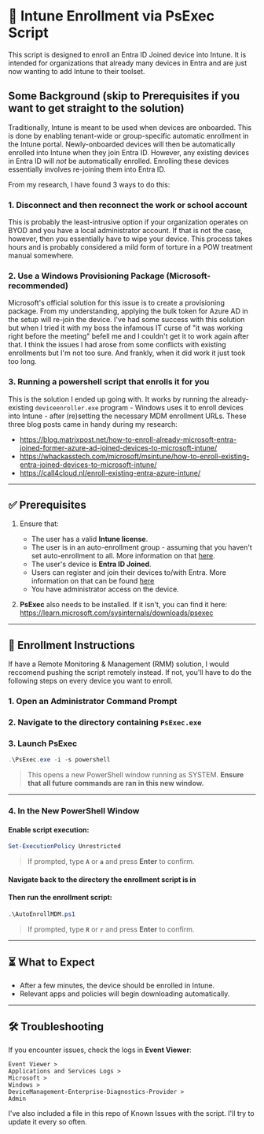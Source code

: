 # 📘 Intune Enrollment via PsExec Script

This script is designed to enroll an Entra ID Joined device into Intune. It is intended for organizations that already many devices in Entra and are just now wanting to add Intune to their toolset. 

## Some Background (skip to Prerequisites if you want to get straight to the solution)
Traditionally, Intune is meant to be used when devices are onboarded. This is done by enabling tenant-wide or group-specific automatic enrollment in the Intune portal. Newly-onboarded devices will then be automatically enrolled into Intune when they join Entra ID. However, any existing devices in Entra ID will *not* be automatically enrolled. Enrolling these devices essentially involves re-joining them into Entra ID. 

From my research, I have found 3 ways to do this:
### 1. Disconnect and then reconnect the work or school account
This is probably the least-intrusive option if your organization operates on BYOD and you have a local administrator account. If that is not the case, however, then you essentially have to wipe your device. This process takes hours and is probably considered a mild form of torture in a POW treatment manual somewhere. 
### 2. Use a Windows Provisioning Package (Microsoft-recommended)
Microsoft's official solution for this issue is to create a provisioning package. From my understanding, applying the bulk token for Azure AD in the setup will re-join the device. I've had some success with this solution but when I tried it with my boss the infamous IT curse of "it was working right before the meeting" befell me and I couldn't get it to work again after that. I think the issues I had arose from some conflicts with existing enrollments but I'm not too sure. And frankly, when it did work it just took too long. 
### 3. Running a powershell script that enrolls it for you
This is the solution I ended up going with. It works by running the already-existing `deviceenroller.exe` program - Windows uses it to enroll devices into Intune - after (re)setting the necessary MDM enrollment URLs. These three blog posts came in handy during my research:
- https://blog.matrixpost.net/how-to-enroll-already-microsoft-entra-joined-former-azure-ad-joined-devices-to-microsoft-intune/
- https://whackasstech.com/microsoft/msintune/how-to-enroll-existing-entra-joined-devices-to-microsoft-intune/
- https://call4cloud.nl/enroll-existing-entra-azure-intune/


---

## ✅ Prerequisites

1. Ensure that:
   - The user has a valid **Intune license**.
   - The user is in an auto-enrollment group - assuming that you haven't set auto-enrollment to all. More information on that [here](https://learn.microsoft.com/en-us/intune/intune-service/enrollment/quickstart-setup-auto-enrollment).
   - The user's device is **Entra ID Joined**.
   - Users can register and join their devices to/with Entra. More information on that can be found [here](https://learn.microsoft.com/en-us/entra/identity/devices/manage-device-identities#configure-device-settings)
   - You have administrator access on the device. 

2. **PsExec** also needs to be installed. If it isn't, you can find it here:  
   https://learn.microsoft.com/sysinternals/downloads/psexec

---

## 🚀 Enrollment Instructions
If have a Remote Monitoring & Management (RMM) solution, I would reccomend pushing the script remotely instead. If not, you'll have to do the following steps on every device you want to enroll. 

### 1. Open an Administrator Command Prompt

### 2. Navigate to the directory containing `PsExec.exe`

### 3. Launch PsExec

```powershell
.\PsExec.exe -i -s powershell
```

> This opens a new PowerShell window running as SYSTEM. **Ensure that all future commands are ran in this new window.**

---

### 4. In the New PowerShell Window

#### Enable script execution:

```powershell
Set-ExecutionPolicy Unrestricted
```

> If prompted, type **`A`** or **`a`** and press **Enter** to confirm.

#### Navigate back to the directory the enrollment script is in

#### Then run the enrollment script:

```powershell
.\AutoEnrollMDM.ps1
```

> If prompted, type **`R`** or **`r`** and press **Enter** to confirm.

---

## ⏳ What to Expect

- After a few minutes, the device should be enrolled in Intune.
- Relevant apps and policies will begin downloading automatically.

---

## 🛠️ Troubleshooting

If you encounter issues, check the logs in **Event Viewer**:

```
Event Viewer >
Applications and Services Logs >
Microsoft >
Windows >
DeviceManagement-Enterprise-Diagnostics-Provider >
Admin
```

I've also included a file in this repo of Known Issues with the script. I'll try to update it every so often. 
